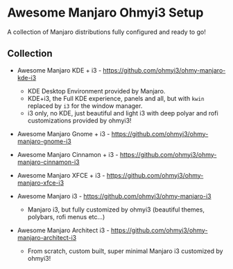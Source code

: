 # Awesome Manjaro Ohmyi3 Setup

A collection of Manjaro distributions fully configured and ready to go!

## Collection

- Awesome Manjaro KDE + i3 - https://github.com/ohmyi3/ohmy-manjaro-kde-i3
    - KDE Desktop Environment provided by Manjaro.
    - KDE+i3, the Full KDE experience, panels and all, but with `kwin` replaced by `i3` for the window manager.
    - i3 only, no KDE, just beautiful and light i3 with deep polyar and rofi customizations provided by ohmyi3!

- Awesome Manjaro Gnome + i3 - https://github.com/ohmyi3/ohmy-manjaro-gnome-i3
- Awesome Manjaro Cinnamon + i3 - https://github.com/ohmyi3/ohmy-manjaro-cinnamon-i3
- Awesome Manjaro XFCE + i3 - https://github.com/ohmyi3/ohmy-manjaro-xfce-i3

- Awesome Manjaro i3 - https://github.com/ohmyi3/ohmy-manjaro-i3
    - Manjaro i3, but fully customized by ohmyi3 (beautiful themes, polybars, rofi menus etc...)

- Awesome Manjaro Architect i3 - https://github.com/ohmyi3/ohmy-manjaro-architect-i3
    - From scratch, custom built, super minimal Manjaro i3 customized by ohmyi3!


